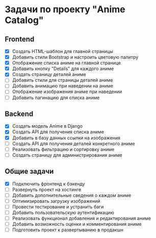 # Задачи по проекту "Anime Catalog"

## Frontend
- [x] Создать HTML-шаблон для главной страницы
- [x] Добавить стили Bootstrap и настроить цветовую палитру
- [x] Отображение списка аниме на главной странице
- [x] Добавить кнопку "Details" для каждого аниме
- [x] Создать страницу деталей аниме
- [ ] Добавить стили для страницы деталей аниме
- [ ] Добавить анимацию при наведении на аниме
- [ ] Отображение изображения аниме при наведении
- [ ] Добавить пагинацию для списка аниме

## Backend
- [x] Создать модель Anime в Django
- [x] Создать API для получения списка аниме
- [x] Добавить в базу данных ссылки на изображения
- [ ] Создать API для получения деталей конкретного аниме
- [ ] Реализовать фильтрацию и сортировку аниме
- [ ] Создать страницу для администрирования аниме

## Общие задачи
- [x] Подключить фронтенд к бэкенду
- [ ] Развернуть проект на хостинге
- [ ] Добавить дополнительные сведения о каждом аниме
- [ ] Оптимизировать загрузку изображений
- [ ] Провести тестирование и устранить баги
- [ ] Добавить пользовательскую аутентификацию
- [ ] Реализовать функционал добавления и редактирования аниме
- [ ] Добавить возможность оценки и комментирования аниме
- [ ] Подготовить проект к развертыванию в продакшн
